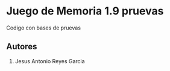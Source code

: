 # Juego de Memoria 1.9 pruevas
Codigo con bases de pruevas

## Autores

1. Jesus Antonio Reyes Garcia